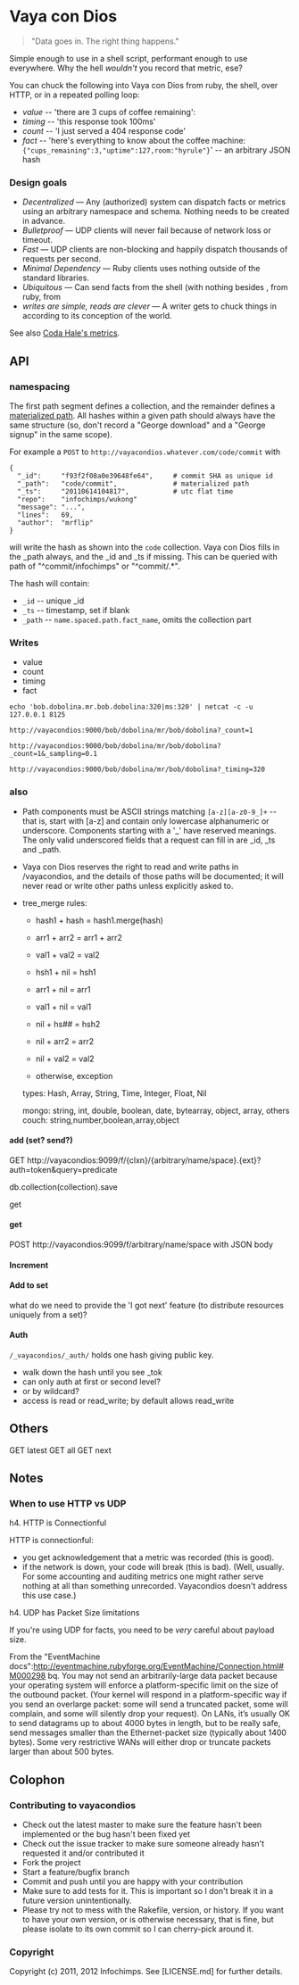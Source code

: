 # Vaya con Dios

> "Data goes in. The right thing happens."

Simple enough to use in a shell script, performant enough to use everywhere. Why the hell *wouldn't* you record that metric, ese?

You can chuck the following into Vaya con Dios from ruby, the shell, over HTTP, or in a repeated polling loop:

* *value*   -- 'there are 3 cups of coffee remaining':
* *timing*  -- 'this response took 100ms'
* *count*   -- 'I just served a 404 response code'
* *fact*    -- 'here's everything to know about the coffee machine: `{"cups_remaining":3,"uptime":127,room:"hyrule"}`' -- an arbitrary JSON hash

### Design goals

* *Decentralized* &mdash; Any (authorized) system can dispatch facts or metrics using an arbitrary namespace and schema. Nothing needs to be created in advance.
* *Bulletproof* &mdash; UDP clients will never fail because of network loss or timeout.
* *Fast* &mdash; UDP clients are non-blocking and happily dispatch thousands of requests per second.
* *Minimal Dependency* &mdash; Ruby clients uses nothing outside of the standard libraries.
* *Ubiquitous* &mdash; Can send facts from the shell (with nothing besides , from ruby, from
* *writes are simple, reads are clever* &mdash; A writer gets to chuck things in according to its conception of the world.

See also [Coda Hale's metrics](https://github.com/codahale/metrics/).

## API

### namespacing

The first path segment defines a collection, and the remainder defines a [materialized path](http://www.mongodb.org/display/DOCS/Trees+in+MongoDB#TreesinMongoDB-MaterializedPaths%28FullPathinEachNode%29).
All hashes within a given path should always have the same structure (so, don't record a "George download" and a "George signup" in the same scope).

For example a `POST` to `http://vayacondios.whatever.com/code/commit` with
```
{
  "_id":     "f93f2f08a0e39648fe64",     # commit SHA as unique id
  "_path":   "code/commit",              # materialized path
  "_ts":     "20110614104817",           # utc flat time
  "repo":    "infochimps/wukong"
  "message": "...",
  "lines":   69,
  "author":  "mrflip"
}
```

will write the hash as shown into the `code` collection. Vaya con Dios fills in the _path always, and the _id and _ts if missing. This can be queried with path of "^commit/infochimps" or "^commit/.*".

The hash will contain:

* `_id` -- unique _id
* `_ts` -- timestamp, set if blank
* `_path` -- `name.spaced.path.fact_name`, omits the collection part


### Writes

* value
* count
* timing
* fact

`echo 'bob.dobolina.mr.bob.dobolina:320|ms:320' | netcat -c -u 127.0.0.1 8125`

`http://vayacondios:9000/bob/dobolina/mr/bob/dobolina?_count=1`

`http://vayacondios:9000/bob/dobolina/mr/bob/dobolina?_count=1&_sampling=0.1`

`http://vayacondios:9000/bob/dobolina/mr/bob/dobolina?_timing=320`

### also

* Path components must be ASCII strings matching `[a-z][a-z0-9_]+` -- that is,  start with [a-z] and contain only lowercase alphanumeric or underscore. Components starting with a '_' have reserved meanings. The only valid underscored fields that a request can fill in are _id, _ts and _path.

* Vaya con Dios reserves the right to read and write paths in /vayacondios, and the details of those paths will be documented; it will never read or write other paths unless explicitly asked to.

* tree_merge rules:

  - hash1 + hash = hash1.merge(hash)
  - arr1 + arr2  = arr1 + arr2
  - val1 + val2  = val2

  - hsh1 + nil   = hsh1
  - arr1 + nil   = arr1
  - val1 + nil   = val1

  - nil  + hs## = hsh2
  - nil  + arr2  = arr2
  - nil  + val2  = val2

  - otherwise, exception

  types: Hash, Array, String, Time, Integer, Float, Nil

    mongo: string, int, double, boolean, date, bytearray, object, array, others
    couch: string,number,boolean,array,object

#### add (set? send?)

GET  http://vayacondios:9099/f/{clxn}/{arbitrary/name/space}.{ext}?auth=token&query=predicate

  db.collection(collection).save


get


#### get

POST http://vayacondios:9099/f/arbitrary/name/space  with JSON body

#### Increment

#### Add to set

what do we need to provide the 'I got next' feature (to distribute resources uniquely from a set)?

#### Auth

`/_vayacondios/_auth/` holds one hash giving public key.
* walk down the hash until you see _tok
* can only auth at first or second level?
* or by wildcard?
* access is read or read_write; by default allows read_write

## Others

GET latest
GET all
GET next

## Notes

### When to use HTTP vs UDP

h4. HTTP is Connectionful

HTTP is connectionful:
* you get acknowledgement that a metric was recorded (this is good).
* if the network is down, your code will break (this is bad). (Well, usually. For some accounting and auditing metrics one might rather serve nothing at all than something unrecorded. Vayacondios doesn't address this use case.)

h4. UDP has Packet Size limitations

If you're using UDP for facts, you need to be *very* careful about payload size.

From the "EventMachine docs":http://eventmachine.rubyforge.org/EventMachine/Connection.html#M000298
bq.  You may not send an arbitrarily-large data packet because your operating system will enforce a platform-specific limit on the size of the outbound packet. (Your kernel will respond in a platform-specific way if you send an overlarge packet: some will send a truncated packet, some will complain, and some will silently drop your request). On LANs, it’s usually OK to send datagrams up to about 4000 bytes in length, but to be really safe, send messages smaller than the Ethernet-packet size (typically about 1400 bytes). Some very restrictive WANs will either drop or truncate packets larger than about 500 bytes.

## Colophon

### Contributing to vayacondios

* Check out the latest master to make sure the feature hasn't been implemented or the bug hasn't been fixed yet
* Check out the issue tracker to make sure someone already hasn't requested it and/or contributed it
* Fork the project
* Start a feature/bugfix branch
* Commit and push until you are happy with your contribution
* Make sure to add tests for it. This is important so I don't break it in a future version unintentionally.
* Please try not to mess with the Rakefile, version, or history. If you want to have your own version, or is otherwise necessary, that is fine, but please isolate to its own commit so I can cherry-pick around it.

### Copyright

Copyright (c) 2011, 2012 Infochimps. See [LICENSE.md] for further details.
